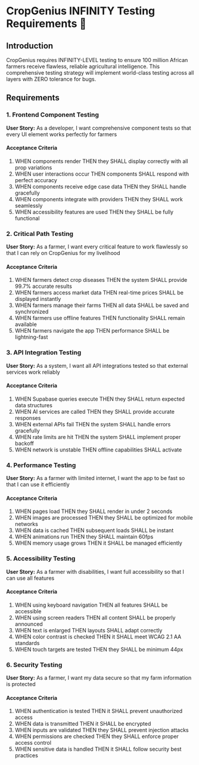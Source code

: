 # CropGenius INFINITY Testing Requirements 🚀

## Introduction

CropGenius requires INFINITY-LEVEL testing to ensure 100 million African farmers receive flawless, reliable agricultural intelligence. This comprehensive testing strategy will implement world-class testing across all layers with ZERO tolerance for bugs.

## Requirements

### 1. Frontend Component Testing
**User Story:** As a developer, I want comprehensive component tests so that every UI element works perfectly for farmers

#### Acceptance Criteria
1. WHEN components render THEN they SHALL display correctly with all prop variations
2. WHEN user interactions occur THEN components SHALL respond with perfect accuracy
3. WHEN components receive edge case data THEN they SHALL handle gracefully
4. WHEN components integrate with providers THEN they SHALL work seamlessly
5. WHEN accessibility features are used THEN they SHALL be fully functional

### 2. Critical Path Testing
**User Story:** As a farmer, I want every critical feature to work flawlessly so that I can rely on CropGenius for my livelihood

#### Acceptance Criteria
1. WHEN farmers detect crop diseases THEN the system SHALL provide 99.7% accurate results
2. WHEN farmers access market data THEN real-time prices SHALL be displayed instantly
3. WHEN farmers manage their farms THEN all data SHALL be saved and synchronized
4. WHEN farmers use offline features THEN functionality SHALL remain available
5. WHEN farmers navigate the app THEN performance SHALL be lightning-fast

### 3. API Integration Testing
**User Story:** As a system, I want all API integrations tested so that external services work reliably

#### Acceptance Criteria
1. WHEN Supabase queries execute THEN they SHALL return expected data structures
2. WHEN AI services are called THEN they SHALL provide accurate responses
3. WHEN external APIs fail THEN the system SHALL handle errors gracefully
4. WHEN rate limits are hit THEN the system SHALL implement proper backoff
5. WHEN network is unstable THEN offline capabilities SHALL activate

### 4. Performance Testing
**User Story:** As a farmer with limited internet, I want the app to be fast so that I can use it efficiently

#### Acceptance Criteria
1. WHEN pages load THEN they SHALL render in under 2 seconds
2. WHEN images are processed THEN they SHALL be optimized for mobile networks
3. WHEN data is cached THEN subsequent loads SHALL be instant
4. WHEN animations run THEN they SHALL maintain 60fps
5. WHEN memory usage grows THEN it SHALL be managed efficiently

### 5. Accessibility Testing
**User Story:** As a farmer with disabilities, I want full accessibility so that I can use all features

#### Acceptance Criteria
1. WHEN using keyboard navigation THEN all features SHALL be accessible
2. WHEN using screen readers THEN all content SHALL be properly announced
3. WHEN text is enlarged THEN layouts SHALL adapt correctly
4. WHEN color contrast is checked THEN it SHALL meet WCAG 2.1 AA standards
5. WHEN touch targets are tested THEN they SHALL be minimum 44px

### 6. Security Testing
**User Story:** As a farmer, I want my data secure so that my farm information is protected

#### Acceptance Criteria
1. WHEN authentication is tested THEN it SHALL prevent unauthorized access
2. WHEN data is transmitted THEN it SHALL be encrypted
3. WHEN inputs are validated THEN they SHALL prevent injection attacks
4. WHEN permissions are checked THEN they SHALL enforce proper access control
5. WHEN sensitive data is handled THEN it SHALL follow security best practices